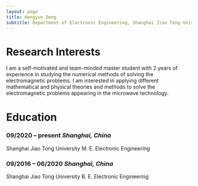 ```yaml
---
layout: page
title: Hongyun Deng
subtitle: Department of Electronic Engineering, Shanghai Jiao Tong University, Shang hai, China
---
```

# Research Interests  
I am a self-motivated and team-minded master student with 2 years of experience in studying the 
numerical methods of solving the electromagnetic problems. I am interested in applying different 
mathematical and physical theories and methods to solve the electromagnetic problems appearing in 
the microwave technology.

# Education
### **09/2020 – present**    _Shanghai, China_<br>
Shanghai Jiao Tong University  M. E. Electronic Engineering<br>
### **09/2016 – 06/2020**    _Shanghai, China_<br>
Shanghai Jiao Tong University  B. E. Electronic Engineering
